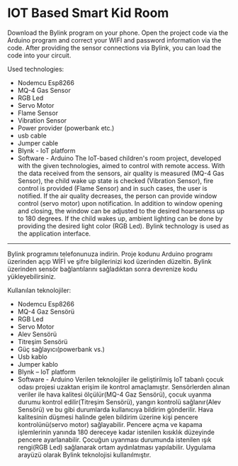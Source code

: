 # IOT Based Smart Kid Room

Download the Bylink program on your phone. Open the project code via the Arduino program and correct your WIFI and password information via the code. After providing the sensor connections via Bylink, you can load the code into your circuit.


 Used technologies:
 
- Nodemcu Esp8266
- MQ-4 Gas Sensor
- RGB Led
- Servo Motor
- Flame Sensor
- Vibration Sensor
- Power provider (powerbank etc.)
- usb cable
- Jumper cable
- Blynk - IoT platform
- Software - Arduino
The IoT-based children's room project, developed with the given technologies, aimed to control with remote access. With the data received from the sensors, air quality is measured (MQ-4 Gas Sensor), the child wake up state is checked (Vibration Sensor), fire control is provided (Flame Sensor) and in such cases, the user is notified. If the air quality decreases, the person can provide window control (servo motor) upon notification. In addition to window opening and closing, the window can be adjusted to the desired hoarseness up to 180 degrees. If the child wakes up, ambient lighting can be done by providing the desired light color (RGB Led). Bylink technology is used as the application interface.


-----------------------------------------------------------------------------------------------------------
Bylink programını telefonunuza indirin. Proje kodunu Arduino programı üzerinden açıp WİFİ ve şifre bilgilerinizi kod üzerinden düzeltin. Bylink üzerinden sensör bağlantılarını sağladıktan sonra devrenize kodu yükleyebilirsiniz.

Kullanılan teknolojiler:
-	Nodemcu Esp8266
-	MQ-4 Gaz Sensörü
-	RGB Led
-	Servo Motor
-	Alev Sensörü
-	Titreşim Sensörü
-	Güç sağlayıcı(powerbank vs.)
-	Usb kablo
-	Jumper kablo
-	Blynk – IoT platform
-	Software - Arduino 
Verilen teknolojiler ile geliştirilmiş IoT tabanlı çocuk odası projesi uzaktan erişim ile kontrol amaçlamıştır. Sensörlerden alınan veriler ile hava kalitesi ölçülür(MQ-4 Gaz Sensörü), çocuk uyanma durumu kontrol edilir(Titreşim Sensörü), yangın kontrolü sağlanır(Alev Sensörü) ve bu gibi durumlarda kullanıcıya bildirim gönderilir. Hava kalitesinin düşmesi halinde gelen bildirim üzerine kişi pencere kontrolünü(servo motor) sağlayabilir. Pencere açma ve kapama işlemlerinin yanında 180 dereceye kadar istenilen kısıklık düzeyinde pencere ayarlanabilir. Çocuğun uyanması durumunda istenilen ışık rengi(RGB Led) sağlanarak ortam aydınlatması yapılabilir. Uygulama arayüzü olarak Bylink teknolojisi kullanılmıştır.
